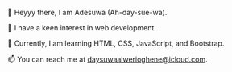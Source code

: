 👋 Heyyy there, I am Adesuwa (Ah-day-sue-wa).

👀 I have a keen interest in web development.

🌱 Currently, I am learning HTML, CSS, JavaScript, and Bootstrap.

📫 You can reach me at daysuwaaiwerioghene@icloud.com.



<!---
Aiwerioghene/Aiwerioghene is a ✨ special ✨ repository because its `README.md` (this file) appears on your GitHub profile.
You can click the Preview link to take a look at your changes.
--->

